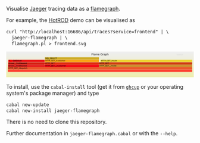 Visualise [Jaeger](https://www.jaegertracing.io/) tracing data as a [flamegraph](http://www.brendangregg.com/flamegraphs.html).

For example, the [HotROD](https://github.com/jaegertracing/jaeger/tree/master/examples/hotrod) demo can be visualised as

```
curl "http://localhost:16686/api/traces?service=frontend" | \
  jaeger-flamegraph | \
  flamegraph.pl > frontend.svg
```

![hotrod demo](frontend.png)

To install, use the `cabal-install` tool (get it from [`ghcup`](https://github.com/haskell/ghcup) or your operating system's package manager) and type

```
cabal new-update
cabal new-install jaeger-flamegraph
```

There is no need to clone this repository.

Further documentation in `jaeger-flamegraph.cabal` or with the `--help`.
